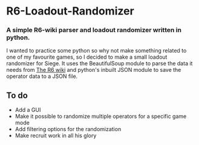 # R6-Loadout-Randomizer
### A simple R6-wiki parser and loadout randomizer written in python. 
I wanted to practice some python so why not make something related to one of my favourite games, so I decided to make a small loadout 
randomizer for Siege. It uses the BeautifulSoup module to parse the data it needs from [The R6 wiki](https://rainbowsix.fandom.com/) 
and python's inbuilt JSON module to save the operator data to a JSON file.

## To do
- Add a GUI
- Make it possible to randomize multiple operators for a specific game mode
- Add filtering options for the randomization
- Make recruit work in all his glory
